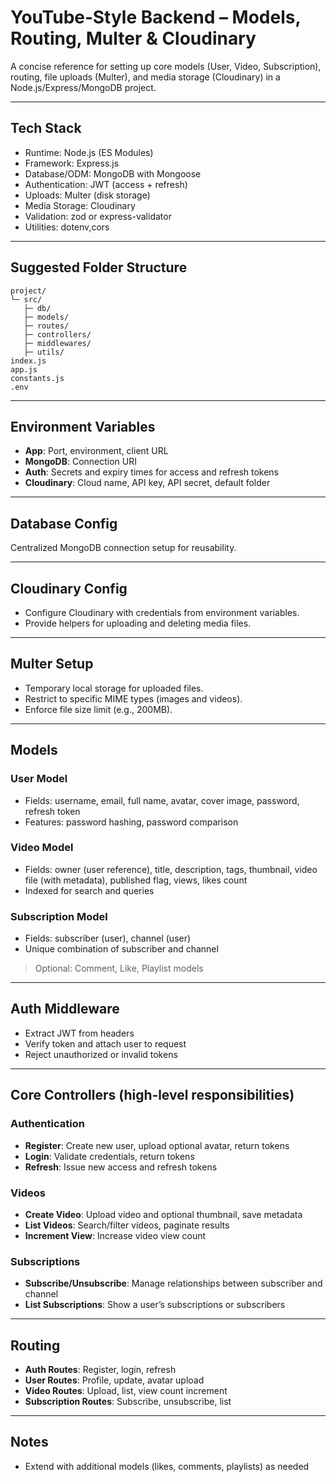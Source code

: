 # YouTube‑Style Backend – Models, Routing, Multer & Cloudinary

A concise reference for setting up core models (User, Video, Subscription), routing, file uploads (Multer), and media storage (Cloudinary) in a Node.js/Express/MongoDB project.

---

## Tech Stack

* Runtime: Node.js (ES Modules)
* Framework: Express.js
* Database/ODM: MongoDB with Mongoose
* Authentication: JWT (access + refresh)
* Uploads: Multer (disk storage)
* Media Storage: Cloudinary
* Validation: zod or express-validator
* Utilities: dotenv,cors

---

## Suggested Folder Structure

```
project/
└─ src/
   ├─ db/
   ├─ models/
   ├─ routes/
   ├─ controllers/
   ├─ middlewares/
   ├─ utils/
index.js
app.js
constants.js
.env
```

---

## Environment Variables

* **App**: Port, environment, client URL
* **MongoDB**: Connection URI
* **Auth**: Secrets and expiry times for access and refresh tokens
* **Cloudinary**: Cloud name, API key, API secret, default folder

---

## Database Config

Centralized MongoDB connection setup for reusability.

---

## Cloudinary Config

* Configure Cloudinary with credentials from environment variables.
* Provide helpers for uploading and deleting media files.

---

## Multer Setup

* Temporary local storage for uploaded files.
* Restrict to specific MIME types (images and videos).
* Enforce file size limit (e.g., 200MB).

---

## Models

### User Model

* Fields: username, email, full name, avatar, cover image, password, refresh token
* Features: password hashing, password comparison

### Video Model

* Fields: owner (user reference), title, description, tags, thumbnail, video file (with metadata), published flag, views, likes count
* Indexed for search and queries

### Subscription Model

* Fields: subscriber (user), channel (user)
* Unique combination of subscriber and channel

> Optional: Comment, Like, Playlist models

---

## Auth Middleware

* Extract JWT from headers
* Verify token and attach user to request
* Reject unauthorized or invalid tokens

---

## Core Controllers (high‑level responsibilities)

### Authentication

* **Register**: Create new user, upload optional avatar, return tokens
* **Login**: Validate credentials, return tokens
* **Refresh**: Issue new access and refresh tokens

### Videos

* **Create Video**: Upload video and optional thumbnail, save metadata
* **List Videos**: Search/filter videos, paginate results
* **Increment View**: Increase video view count

### Subscriptions

* **Subscribe/Unsubscribe**: Manage relationships between subscriber and channel
* **List Subscriptions**: Show a user’s subscriptions or subscribers

---

## Routing

* **Auth Routes**: Register, login, refresh
* **User Routes**: Profile, update, avatar upload
* **Video Routes**: Upload, list, view count increment
* **Subscription Routes**: Subscribe, unsubscribe, list

---

## Notes

* Extend with additional models (likes, comments, playlists) as needed
